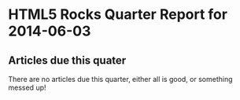 HTML5 Rocks Quarter Report for 2014-06-03
=========================================

Articles due this quater
------------------------

There are no articles due this quarter, either all is good, or something messed up!

